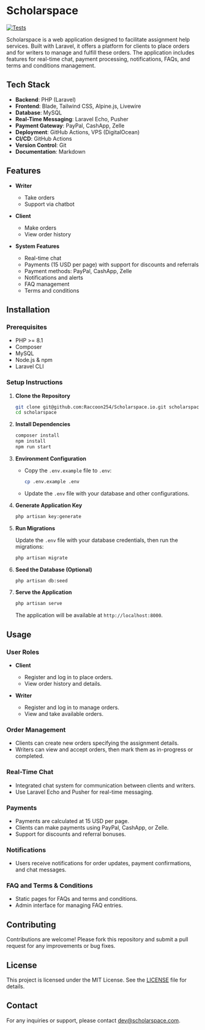 # Scholarspace
[![Tests](https://github.com/Raccoon254/Scholarspace.io/actions/workflows/laravel.yml/badge.svg)](https://github.com/Raccoon254/Scholarspace.io/actions/workflows/laravel.yml)

Scholarspace is a web application designed to facilitate assignment help services. Built with Laravel, it offers a platform for clients to place orders and for writers to manage and fulfill these orders. The application includes features for real-time chat, payment processing, notifications, FAQs, and terms and conditions management.

## Tech Stack
- **Backend**: PHP (Laravel)
- **Frontend**: Blade, Tailwind CSS, Alpine.js, Livewire
- **Database**: MySQL
- **Real-Time Messaging**: Laravel Echo, Pusher
- **Payment Gateway**: PayPal, CashApp, Zelle
- **Deployment**: GitHub Actions, VPS (DigitalOcean)
- **CI/CD**: GitHub Actions
- **Version Control**: Git
- **Documentation**: Markdown

## Features

- **Writer**
    - Take orders
    - Support via chatbot

- **Client**
    - Make orders
    - View order history

- **System Features**
    - Real-time chat
    - Payments (15 USD per page) with support for discounts and referrals
    - Payment methods: PayPal, CashApp, Zelle
    - Notifications and alerts
    - FAQ management
    - Terms and conditions

## Installation

### Prerequisites

- PHP >= 8.1
- Composer
- MySQL
- Node.js & npm
- Laravel CLI

### Setup Instructions

1. **Clone the Repository**

   ```sh
   git clone git@github.com:Raccoon254/Scholarspace.io.git scholarspace
   cd scholarspace
   ```

2. **Install Dependencies**

   ```sh
   composer install
   npm install
   npm run start
   ```

3. **Environment Configuration**

    - Copy the `.env.example` file to `.env`:

      ```sh
      cp .env.example .env
      ```

    - Update the `.env` file with your database and other configurations.

4. **Generate Application Key**

   ```sh
   php artisan key:generate
   ```

5. **Run Migrations**

    Update the `.env` file with your database credentials, then run the migrations:

   ```sh
   php artisan migrate
   ```

6. **Seed the Database (Optional)**

   ```sh
   php artisan db:seed
   ```

7. **Serve the Application**

   ```sh
   php artisan serve
   ```

   The application will be available at `http://localhost:8000`.

## Usage

### User Roles

- **Client**
    - Register and log in to place orders.
    - View order history and details.

- **Writer**
    - Register and log in to manage orders.
    - View and take available orders.

### Order Management

- Clients can create new orders specifying the assignment details.
- Writers can view and accept orders, then mark them as in-progress or completed.

### Real-Time Chat

- Integrated chat system for communication between clients and writers.
- Use Laravel Echo and Pusher for real-time messaging.

### Payments

- Payments are calculated at 15 USD per page.
- Clients can make payments using PayPal, CashApp, or Zelle.
- Support for discounts and referral bonuses.

### Notifications

- Users receive notifications for order updates, payment confirmations, and chat messages.

### FAQ and Terms & Conditions

- Static pages for FAQs and terms and conditions.
- Admin interface for managing FAQ entries.

## Contributing

Contributions are welcome! Please fork this repository and submit a pull request for any improvements or bug fixes.

## License

This project is licensed under the MIT License. See the [LICENSE](LICENSE) file for details.

## Contact

For any inquiries or support, please contact [dev@scholarspace.com](mailto:tomsteve187@gmail.com).

